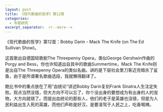 ```yaml
---
layout: post
title: 《现代歌曲的哲学》第12首
categories:
  - 专题研究
excerpt_separator:  <!--more-->
---
```

<!--more-->
《现代歌曲的哲学》第12首：Bobby Darin - Mack The Knife (on The Ed Sullivan Show)。

这首歌出自德国轻歌剧The Threepenny Opera，类似George Gershwin作曲的Porgy and Bess，你也许知道出自其中的歌曲Summertime，Mack The Knife则是出自The Threepenny Opera的类似名曲。讲的是下层社会里刀客迈克暗杀了鲨鱼，由于是所谓著名歌曲选段，我就懒得翻译了。

鲍比书中的重点放在了用”血统论“讲述Bobby Darin复刻Frank Sinatra人生注定失败。观点当然没错，但大方向不可以忘了，你个没出身的要想成为有出身的人的宠物，大方向就错了。而提出血统论的那些人，他们的老子是英雄也没错，但是为人民利益出生入死的英雄，而他们声称是好汉，是要凌驾于人民之上，吃香喝辣。 
